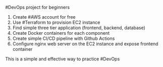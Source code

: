 #DevOps project for beginners

1. Create #AWS account for free
2. Use #Terraform to provision EC2 instance
3. Find simple three tier application (frontend, backend, database)
4. Create Docker containers for each component
5. Create simple CI/CD pipeline with Github Actions
6. Configure nginx web server on the EC2 instance and expose frontend container

This is a simple and effective way to practice #DevOps
